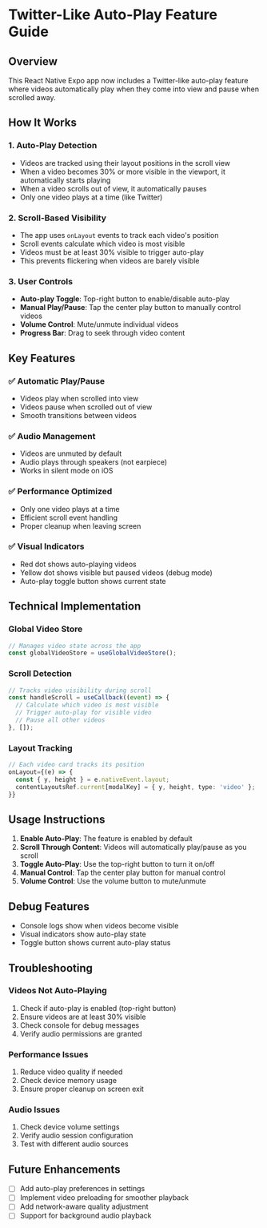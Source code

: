 # Twitter-Like Auto-Play Feature Guide

## Overview
This React Native Expo app now includes a Twitter-like auto-play feature where videos automatically play when they come into view and pause when scrolled away.

## How It Works

### 1. **Auto-Play Detection**
- Videos are tracked using their layout positions in the scroll view
- When a video becomes 30% or more visible in the viewport, it automatically starts playing
- When a video scrolls out of view, it automatically pauses
- Only one video plays at a time (like Twitter)

### 2. **Scroll-Based Visibility**
- The app uses `onLayout` events to track each video's position
- Scroll events calculate which video is most visible
- Videos must be at least 30% visible to trigger auto-play
- This prevents flickering when videos are barely visible

### 3. **User Controls**
- **Auto-play Toggle**: Top-right button to enable/disable auto-play
- **Manual Play/Pause**: Tap the center play button to manually control videos
- **Volume Control**: Mute/unmute individual videos
- **Progress Bar**: Drag to seek through video content

## Key Features

### ✅ **Automatic Play/Pause**
- Videos play when scrolled into view
- Videos pause when scrolled out of view
- Smooth transitions between videos

### ✅ **Audio Management**
- Videos are unmuted by default
- Audio plays through speakers (not earpiece)
- Works in silent mode on iOS

### ✅ **Performance Optimized**
- Only one video plays at a time
- Efficient scroll event handling
- Proper cleanup when leaving screen

### ✅ **Visual Indicators**
- Red dot shows auto-playing videos
- Yellow dot shows visible but paused videos (debug mode)
- Auto-play toggle button shows current state

## Technical Implementation

### Global Video Store
```typescript
// Manages video state across the app
const globalVideoStore = useGlobalVideoStore();
```

### Scroll Detection
```typescript
// Tracks video visibility during scroll
const handleScroll = useCallback((event) => {
  // Calculate which video is most visible
  // Trigger auto-play for visible video
  // Pause all other videos
}, []);
```

### Layout Tracking
```typescript
// Each video card tracks its position
onLayout={(e) => {
  const { y, height } = e.nativeEvent.layout;
  contentLayoutsRef.current[modalKey] = { y, height, type: 'video' };
}}
```

## Usage Instructions

1. **Enable Auto-Play**: The feature is enabled by default
2. **Scroll Through Content**: Videos will automatically play/pause as you scroll
3. **Toggle Auto-Play**: Use the top-right button to turn it on/off
4. **Manual Control**: Tap the center play button for manual control
5. **Volume Control**: Use the volume button to mute/unmute

## Debug Features

- Console logs show when videos become visible
- Visual indicators show auto-play state
- Toggle button shows current auto-play status

## Troubleshooting

### Videos Not Auto-Playing
1. Check if auto-play is enabled (top-right button)
2. Ensure videos are at least 30% visible
3. Check console for debug messages
4. Verify audio permissions are granted

### Performance Issues
1. Reduce video quality if needed
2. Check device memory usage
3. Ensure proper cleanup on screen exit

### Audio Issues
1. Check device volume settings
2. Verify audio session configuration
3. Test with different audio sources

## Future Enhancements

- [ ] Add auto-play preferences in settings
- [ ] Implement video preloading for smoother playback
- [ ] Add network-aware quality adjustment
- [ ] Support for background audio playback
